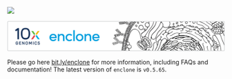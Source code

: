 ![](https://github.com/10XGenomics/enclone/workflows/Build%20and%20Upload%20Release/badge.svg)

<a name="top" style="display:block; position:relative; top:-150px;"></a>

<img src="img/enclone_banner.png" alt="enclone banner" title="enclone banner" />

Please go here <a href="https://bit.ly/enclone">bit.ly/enclone</a> for more information, including FAQs and documentation! The latest version of `enclone` is `v0.5.65`.
